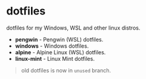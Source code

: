 # dotfiles

dotfiles for my Windows, WSL and other linux distros.

- **pengwin** - Pengwin (WSL) dotfiles.
- **windows** - Windows dotfiles.
- **alpine** - Alpine Linux (WSL) dotfiles.
- **linux-mint** - Linux Mint dotfiles.

> old dotfiles is now in `unused` branch.

